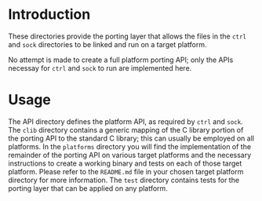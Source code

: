 # Introduction
These directories provide the porting layer that allows the files in the `ctrl` and `sock` directories to be linked and run on a target platform.

No attempt is made to create a full platform porting API; only the APIs necessay for `ctrl` and `sock` to run are implemented here.

# Usage
The API directory defines the platform API, as required by `ctrl` and `sock`.  The `clib` directory contains a generic mapping of the C library portion of the porting API to the standard C library; this can usually be employed on all platforms.  In the `platforms` directory you will find the implementation of the remainder of the porting API on various target platforms and the necessary instructions to create a working binary and tests on each of those target platform.  Please refer to the `README.md` file in your chosen target platform directory for more information.  The `test` directory contains tests for the porting layer that can be applied on any platform.